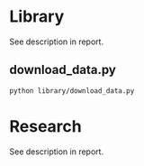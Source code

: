 # Library

See description in report.

## download_data.py

```
python library/download_data.py
```

# Research

See description in report.

